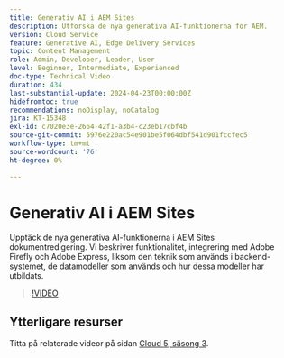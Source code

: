 ```yaml
---
title: Generativ AI i AEM Sites
description: Utforska de nya generativa AI-funktionerna för AEM.
version: Cloud Service
feature: Generative AI, Edge Delivery Services
topic: Content Management
role: Admin, Developer, Leader, User
level: Beginner, Intermediate, Experienced
doc-type: Technical Video
duration: 434
last-substantial-update: 2024-04-23T00:00:00Z
hidefromtoc: true
recommendations: noDisplay, noCatalog
jira: KT-15348
exl-id: c7020e3e-2664-42f1-a3b4-c23eb17cbf4b
source-git-commit: 5976e220ac54e901be5f064dbf541d901fccfec5
workflow-type: tm+mt
source-wordcount: '76'
ht-degree: 0%

---
```


# Generativ AI i AEM Sites

Upptäck de nya generativa AI-funktionerna i AEM Sites dokumentredigering. Vi beskriver funktionalitet, integrering med Adobe Firefly och Adobe Express, liksom den teknik som används i backend-systemet, de datamodeller som används och hur dessa modeller har utbildats.

>[!VIDEO](https://video.tv.adobe.com/v/3428436/?learn=on)

## Ytterligare resurser

Titta på relaterade videor på sidan [Cloud 5, säsong 3](../cloud5-season-3.md).
